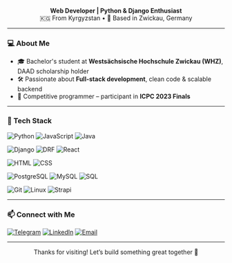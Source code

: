 <p align="center">
  <b>Web Developer | Python & Django Enthusiast</b><br>
  🇰🇬 From Kyrgyzstan • 📍 Based in Zwickau, Germany
</p>

---

### 💻 About Me

- 🎓 Bachelor's student at **Westsächsische Hochschule Zwickau (WHZ)**, DAAD scholarship holder  
- 🛠️ Passionate about **Full-stack development**, clean code & scalable backend  
- 🧠 Competitive programmer – participant in **ICPC 2023 Finals**

---

### 🧰 Tech Stack

<!-- Programming -->
![Python](https://img.shields.io/badge/Python-3776AB?style=flat-square&logo=python&logoColor=white)
![JavaScript](https://img.shields.io/badge/JavaScript-F7DF1E?style=flat-square&logo=javascript&logoColor=black)
![Java](https://img.shields.io/badge/Java-ED8B00?style=flat-square&logo=java&logoColor=white)

<!-- Frameworks -->
![Django](https://img.shields.io/badge/Django-092E20?style=flat-square&logo=django&logoColor=white)
![DRF](https://img.shields.io/badge/DRF-ff1709?style=flat-square&logo=django&logoColor=white)
![React](https://img.shields.io/badge/React-61DAFB?style=flat-square&logo=react&logoColor=black)

<!-- Web -->
![HTML](https://img.shields.io/badge/HTML5-E34F26?style=flat-square&logo=html5&logoColor=white)
![CSS](https://img.shields.io/badge/CSS3-1572B6?style=flat-square&logo=css3&logoColor=white)

<!-- DB -->
![PostgreSQL](https://img.shields.io/badge/PostgreSQL-336791?style=flat-square&logo=postgresql&logoColor=white)
![MySQL](https://img.shields.io/badge/MySQL-4479A1?style=flat-square&logo=mysql&logoColor=white)
![SQL](https://img.shields.io/badge/SQL-CC2927?style=flat-square&logo=sqlite&logoColor=white)

<!-- Tools -->
![Git](https://img.shields.io/badge/Git-F05032?style=flat-square&logo=git&logoColor=white)
![Linux](https://img.shields.io/badge/Linux-FCC624?style=flat-square&logo=linux&logoColor=black)
![Strapi](https://img.shields.io/badge/Strapi-2F2E8B?style=flat-square&logo=strapi&logoColor=white)

---


### 📫 Connect with Me

[![Telegram](https://img.shields.io/badge/Telegram-@Aidar912-2CA5E0?style=flat-square&logo=telegram&logoColor=white)](https://t.me/Aidar912)
[![LinkedIn](https://img.shields.io/badge/LinkedIn-Profile-0077B5?style=flat-square&logo=linkedin&logoColor=white)](https://www.linkedin.com/in/atoktorbaev912/)
[![Email](https://img.shields.io/badge/Email-atoktorbaev912@gmail.com-D14836?style=flat-square&logo=gmail&logoColor=white)](mailto:atoktorbaev912@gmail.com)

---



<p align="center">Thanks for visiting! Let’s build something great together 🤝</p>
